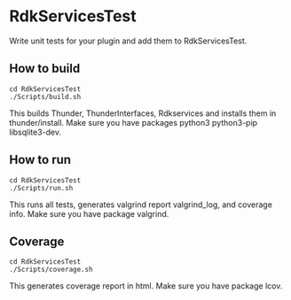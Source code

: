 # RdkServicesTest #

Write unit tests for your plugin and add them to RdkServicesTest.

## How to build ##

```shell script
cd RdkServicesTest
./Scripts/build.sh
```

This builds Thunder, ThunderInterfaces, Rdkservices and installs them in thunder/install.
Make sure you have packages python3 python3-pip libsqlite3-dev.

## How to run ##

```shell script
cd RdkServicesTest
./Scripts/run.sh
```

This runs all tests, generates valgrind report valgrind_log, and coverage info.
Make sure you have package valgrind.

## Coverage ##

```shell script
cd RdkServicesTest
./Scripts/coverage.sh
```

This generates coverage report in html.
Make sure you have package lcov.
